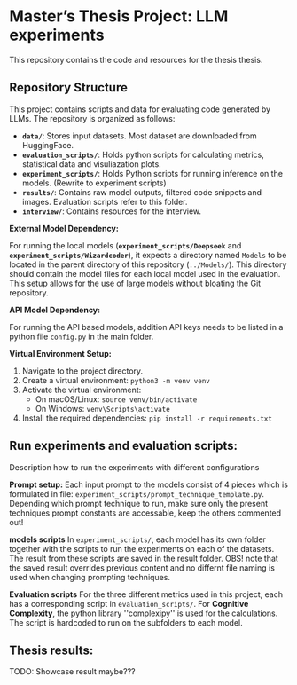 # Master’s Thesis Project: LLM experiments

This repository contains the code and resources for the thesis thesis.

## Repository Structure

This project contains scripts and data for evaluating code generated by LLMs. The repository is organized as follows:

* **`data/`**: Stores input datasets. Most dataset are downloaded from HuggingFace.
* **`evaluation_scripts/`**: Holds python scripts for calculating metrics, statistical data and visuliazation plots.
* **`experiment_scripts/`**: Holds Python scripts for running inference on the models. (Rewrite to experiment scripts)
* **`results/`**: Contains raw model outputs, filtered code snippets and images. Evaluation scripts refer to this folder.
* **`interview/`**: Contains resources for the interview.

**External Model Dependency:**

For running the local models (**`experiment_scripts/Deepseek`** and **`experiment_scripts/Wizardcoder`**), it expects a directory named `Models` to be located in the parent directory of this repository (`../Models/`). This directory should contain the model files for each local model used in the evaluation. This setup allows for the use of large models without bloating the Git repository.

**API Model Dependency:**

For running the API based models, addition API keys needs to be listed in a python file ```config.py``` in the main folder.

**Virtual Environment Setup:**

1.  Navigate to the project directory.
2.  Create a virtual environment: `python3 -m venv venv`
3.  Activate the virtual environment:
    * On macOS/Linux: `source venv/bin/activate`
    * On Windows: `venv\Scripts\activate`
4.  Install the required dependencies: `pip install -r requirements.txt`


## Run experiments and evaluation scripts:

Description how to run the experiments with different configurations

**Prompt setup:**
Each input prompt to the models consist of 4 pieces which is formulated in file: `experiment_scripts/prompt_technique_template.py`. Depending which prompt technique to run, make sure only the present techniques prompt constants are accessable, keep the others commented out!

**models scripts**
In `experiment_scripts/`, each model has its own folder together with the scripts to run the experiments on each of the datasets. The result from these scripts are saved in the result folder. OBS! note that the saved result overrides previous content and no differnt file naming is used when changing prompting techniques.

**Evaluation scripts** 
For the three different metrics used in this project, each has a corresponding script in `evaluation_scripts/`. For **Cognitive Complexity**, the python library ''complexipy'' is used for the calculations. The script is hardcoded to run on the subfolders to each model. 



## Thesis results:
TODO: Showcase result maybe???